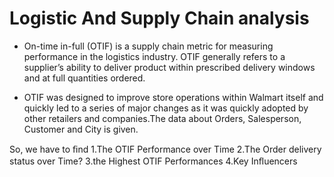 # Logistic And Supply Chain analysis

* On-time in-full (OTIF) is a supply chain metric for measuring performance in the  logistics industry. OTIF generally refers to a supplier’s ability to deliver product  within prescribed delivery windows and at full quantities ordered.

* OTIF was designed to improve store operations within Walmart itself and quickly  led to a series of major changes as it was quickly adopted by other retailers and  companies.The data about Orders, Salesperson, Customer and City is given.

So, we have to ﬁnd
1.The OTIF Performance over Time
2.The Order delivery status over Time?
3.the Highest OTIF Performances
4.Key Inﬂuencers
